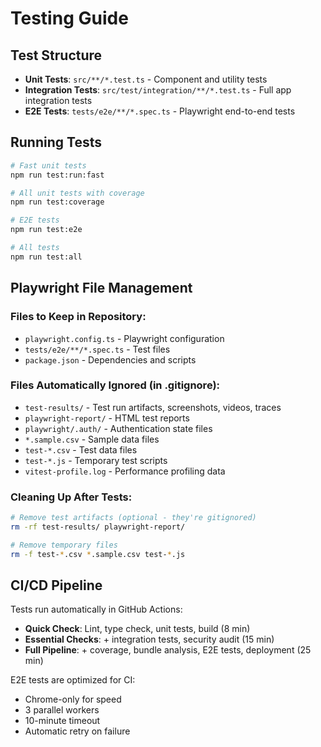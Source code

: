 # Testing Guide

## Test Structure

- **Unit Tests**: `src/**/*.test.ts` - Component and utility tests
- **Integration Tests**: `src/test/integration/**/*.test.ts` - Full app integration tests
- **E2E Tests**: `tests/e2e/**/*.spec.ts` - Playwright end-to-end tests

## Running Tests

```bash
# Fast unit tests
npm run test:run:fast

# All unit tests with coverage
npm run test:coverage

# E2E tests
npm run test:e2e

# All tests
npm run test:all
```

## Playwright File Management

### Files to Keep in Repository:

- `playwright.config.ts` - Playwright configuration
- `tests/e2e/**/*.spec.ts` - Test files
- `package.json` - Dependencies and scripts

### Files Automatically Ignored (in .gitignore):

- `test-results/` - Test run artifacts, screenshots, videos, traces
- `playwright-report/` - HTML test reports
- `playwright/.auth/` - Authentication state files
- `*.sample.csv` - Sample data files
- `test-*.csv` - Test data files
- `test-*.js` - Temporary test scripts
- `vitest-profile.log` - Performance profiling data

### Cleaning Up After Tests:

```bash
# Remove test artifacts (optional - they're gitignored)
rm -rf test-results/ playwright-report/

# Remove temporary files
rm -f test-*.csv *.sample.csv test-*.js
```

## CI/CD Pipeline

Tests run automatically in GitHub Actions:

- **Quick Check**: Lint, type check, unit tests, build (8 min)
- **Essential Checks**: + integration tests, security audit (15 min)
- **Full Pipeline**: + coverage, bundle analysis, E2E tests, deployment (25 min)

E2E tests are optimized for CI:

- Chrome-only for speed
- 3 parallel workers
- 10-minute timeout
- Automatic retry on failure
